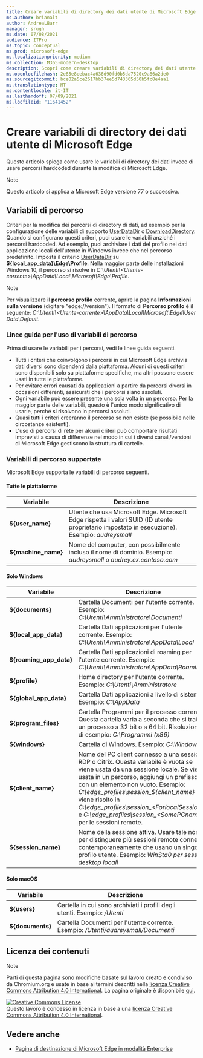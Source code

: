 ```yaml
---
title: Creare variabili di directory dei dati utente di Microsoft Edge
ms.author: brianalt
author: AndreaLBarr
manager: srugh
ms.date: 07/08/2021
audience: ITPro
ms.topic: conceptual
ms.prod: microsoft-edge
ms.localizationpriority: medium
ms.collection: M365-modern-desktop
description: Scopri come creare variabili di directory dei dati utente di Microsoft Edge
ms.openlocfilehash: 2e85e8eebac4a636d90fd0b5da7520c9a86a2de0
ms.sourcegitcommit: bce02a5ce2617bb37ee5d743365d50b5fc8e4aa1
ms.translationtype: MT
ms.contentlocale: it-IT
ms.lasthandoff: 07/09/2021
ms.locfileid: "11641452"
---
```

# <a name="create-microsoft-edge-user-data-directory-variables"></a>Creare variabili di directory dei dati utente di Microsoft Edge

Questo articolo spiega come usare le variabili di directory dei dati invece di usare percorsi hardcoded durante la modifica di Microsoft Edge.

>[!NOTE]
>Questo articolo si applica a Microsoft Edge versione 77 o successiva.
## <a name="path-variables"></a>Variabili di percorso

Criteri per la modifica dei percorsi di directory di dati, ad esempio per la configurazione delle variabili di supporto [UserDataDir](microsoft-edge-policies.md#userdatadir) o [DownloadDirectory](microsoft-edge-policies.md#downloaddirectory). Quando si configurano questi criteri, puoi usare le variabili anziché i percorsi hardcoded. Ad esempio, puoi archiviare i dati del profilo nei dati applicazione locali dell'utente in Windows invece che nel percorso predefinito. Imposta il criterio [UserDataDir](microsoft-edge-policies.md#userdatadir) su **${local_app_data}\Edge\Profile**. Nella maggior parte delle installazioni Windows 10, il percorso si risolve in *C:\Utenti\\&lt;Utente-corrente&gt;\AppData\Local\Microsoft\Edge\Profile*.

>[!NOTE]
>Per visualizzare il  **percorso profilo** corrente, aprire la pagina **Informazioni sulla versione** (digitare "edge://version"). Il formato di **Percorso profilo** è il seguente: *C:\Utenti\\&lt;Utente-corrente&gt;\AppData\Local\Microsoft\Edge\User Data\Default*.

### <a name="guidance-for-using-path-variables"></a>Linee guida per l'uso di variabili di percorso

Prima di usare le variabili per i percorsi, vedi le linee guida seguenti.

- Tutti i criteri che coinvolgono i percorsi in cui Microsoft Edge archivia dati diversi sono dipendenti dalla piattaforma. Alcuni di questi criteri sono disponibili solo su piattaforme specifiche, ma altri possono essere usati in tutte le piattaforme.
- Per evitare errori causati da applicazioni a partire da percorsi diversi in occasioni differenti, assicurati che i percorsi siano assoluti.
- Ogni variabile può essere presente una sola volta in un percorso. Per la maggior parte delle variabili, questo è l'unico modo significativo di usarle, perché si risolvono in percorsi assoluti.
- Quasi tutti i criteri creeranno il percorso se non esiste (se possibile nelle circostanze esistenti).
- L'uso di percorsi di rete per alcuni criteri può comportare risultati imprevisti a causa di differenze nel modo in cui i diversi canali/versioni di Microsoft Edge gestiscono la struttura di cartelle.

### <a name="supported-path-variables"></a>Variabili di percorso supportate

Microsoft Edge supporta le variabili di percorso seguenti.

#### <a name="all-platforms"></a>Tutte le piattaforme

| Variabile | Descrizione |
| --- | --- |
| **${user_name}** | Utente che usa Microsoft Edge. Microsoft Edge rispetta i valori SUID (ID utente proprietario impostato in esecuzione). Esempio: *audreysmall* |
| **${machine_name}** | Nome del computer, con possibilmente incluso il nome di dominio. Esempio: *audreysmall* o *audrey.ex.contoso.com* |

#### <a name="windows-only"></a>Solo Windows

| Variabile | Descrizione |
| --- | --- |
| **${documents}** | Cartella Documenti per l'utente corrente. Esempio: *C:\Utenti\Amministratore\Documenti* |
|**${local_app_data}** | Cartella Dati applicazioni per l'utente corrente. Esempio: *C:\Utenti\Amministratore\AppData\Local* |
|**${roaming_app_data}** | Cartella Dati applicazioni di roaming per l'utente corrente. Esempio: *C:\Utenti\Amministratore\AppData\Roaming* |
| **${profile}** | Home directory per l'utente corrente. Esempio: *C:\Utenti\Amministratore* |
| **${global_app_data}** | Cartella Dati applicazioni a livello di sistema. Esempio: *C:\AppData* |
| **${program_files}** | Cartella Programmi per il processo corrente. Questa cartella varia a seconda che si tratti di un processo a 32 bit o a 64 bit. Risoluzione di esempio: *C:\Programmi (x86)* |
| **${windows}** | Cartella di Windows. Esempio: *C:\Windows* |
| **${client_name}** | Nome del PC client connesso a una sessione RDP o Citrix. Questa variabile è vuota se viene usata da una sessione locale. Se viene usata in un percorso, aggiungi un prefisso con un elemento non vuoto. Esempio: *C:\edge_profiles\session_${client_name}* viene risolto in *C:\edge_profiles\session_&lt;ForlocalSessions&gt;* e *C:\edge_profiles\session_&lt;SomePCname&gt;* per le sessioni remote. |
| **${session_name}** | Nome della sessione attiva. Usare tale nome per distinguere più sessioni remote connesse contemporaneamente che usano un singolo profilo utente. Esempio: *WinSta0 per sessioni desktop locali* |

#### <a name="macos-only"></a>Solo macOS

| Variabile | Descrizione |
| --- | --- |
| **${users}** | Cartella in cui sono archiviati i profili degli utenti. Esempio: */Utenti* |
| **${documents}** | Cartella Documenti per l'utente corrente. Esempio: */Utenti/audreysmall/Documenti* |

## <a name="content-license"></a>Licenza dei contenuti

>[!NOTE]
>Parti di questa pagina sono modifiche basate sul lavoro creato e condiviso da Chromium.org e usate in base ai termini descritti nella [licenza Creative Commons Attribution 4.0 International](http://creativecommons.org/licenses/by/4.0/). La pagina originale è disponibile [qui](https://www.chromium.org/administrators/policy-list-3/user-data-directory-variables).
  
<a rel="license" href="http://creativecommons.org/licenses/by/4.0/"><img alt="Creative Commons License" style="border-width:0" src="https://i.creativecommons.org/l/by/4.0/88x31.png" /></a><br/>Questo lavoro è concesso in licenza in base a una <a rel="license" href="http://creativecommons.org/licenses/by/4.0/">licenza Creative Commons Attribution 4.0 International</a>.
## <a name="see-also"></a>Vedere anche

- [Pagina di destinazione di Microsoft Edge in modalità Enterprise](https://aka.ms/EdgeEnterprise)
